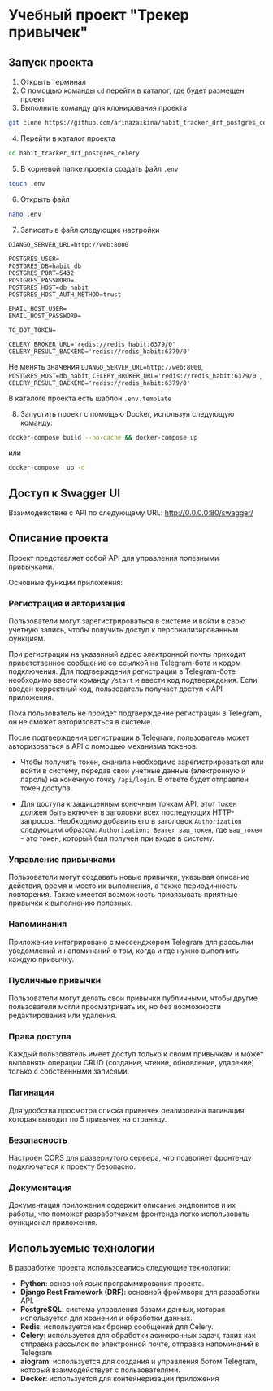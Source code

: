# Учебный проект "Трекер привычек"

## Запуск проекта

1. Открыть терминал
2. С помощью команды `cd` перейти в каталог, где будет размещен проект
3. Выполнить команду для клонирования проекта
```bash
git clone https://github.com/arinazaikina/habit_tracker_drf_postgres_celery.git
```
4. Перейти в каталог проекта
```bash
cd habit_tracker_drf_postgres_celery
```
5. В корневой папке проекта создать файл `.env`
```bash
touch .env
```
6. Открыть файл
```bash
nano .env
```
7. Записать в файл следующие настройки

```
DJANGO_SERVER_URL=http://web:8000

POSTGRES_USER=
POSTGRES_DB=habit_db
POSTGRES_PORT=5432
POSTGRES_PASSWORD=
POSTGRES_HOST=db_habit
POSTGRES_HOST_AUTH_METHOD=trust

EMAIL_HOST_USER=
EMAIL_HOST_PASSWORD=

TG_BOT_TOKEN=

CELERY_BROKER_URL='redis://redis_habit:6379/0'
CELERY_RESULT_BACKEND='redis://redis_habit:6379/0'
```
Не менять значения `DJANGO_SERVER_URL=http://web:8000`, `POSTGRES_HOST=db_habit`, 
`CELERY_BROKER_URL='redis://redis_habit:6379/0'`, `CELERY_RESULT_BACKEND='redis://redis_habit:6379/0'`

В каталоге проекта есть шаблон `.env.template`

8. Запустить проект с помощью Docker, используя следующую команду:

```bash
docker-compose build --no-cache && docker-compose up
```

или

```bash
docker-compose  up -d
```

## Доступ к Swagger UI

Взаимодействие с API по следующему URL: http://0.0.0.0:80/swagger/

## Описание проекта

Проект представляет собой API для управления полезными привычками.

Основные функции приложения:

### Регистрация и авторизация

Пользователи могут зарегистрироваться в системе и войти в свою учетную запись,
чтобы получить доступ к персонализированным функциям.

При регистрации на указанный адрес электронной почты приходит приветственное сообщение
со ссылкой на Telegram-бота и кодом подключения.
Для подтверждения регистрации в Telegram-боте необходимо ввести команду `/start` и ввести
код подтверждения. Если введен корректный код, пользователь получает доступ к API приложения.

Пока пользователь не пройдет подтверждение регистрации в Telegram, он не сможет авторизоваться в системе.

После подтверждения регистрации в Telegram, пользователь может авторизоваться в API с помощью механизма токенов.

* Чтобы получить токен, сначала необходимо зарегистрироваться или войти в систему,
  передав свои учетные данные (электронную и пароль) на конечную точку `/api/login`.
  В ответе будет отправлен токен доступа.

* Для доступа к защищенным конечным точкам API, этот токен должен быть включен в заголовки
  всех последующих HTTP-запросов. Необходимо добавить его в заголовок `Authorization` следующим образом:
  `Authorization: Bearer ваш_токен`, где `ваш_токен` - это токен, который был получен при входе в систему.

### Управление привычками

Пользователи могут создавать новые привычки, указывая описание действия, время и место их выполнения,
а также периодичность повторения. Также имеется возможность привязывать приятные привычки к выполнению полезных.

### Напоминания

Приложение интегрировано с мессенджером Telegram для рассылки уведомлений и напоминаний о том,
когда и где нужно выполнить каждую привычку.

### Публичные привычки

Пользователи могут делать свои привычки публичными, чтобы другие пользователи могли просматривать их,
но без возможности редактирования или удаления.

### Права доступа

Каждый пользователь имеет доступ только к своим привычкам и может выполнять операции CRUD
(создание, чтение, обновление, удаление) только с собственными записями.

### Пагинация

Для удобства просмотра списка привычек реализована пагинация, которая выводит по 5 привычек на страницу.

### Безопасность

Настроен CORS для развернутого сервера, что позволяет фронтенду подключаться к проекту безопасно.

### Документация

Документация приложения содержит описание эндпоинтов и их работы, что поможет разработчикам фронтенда легко
использовать функционал приложения.

## Используемые технологии

В разработке проекта использовались следующие технологии:

* **Python**: основной язык программирования проекта.
* **Django Rest Framework (DRF)**: основной фреймворк для разработки API.
* **PostgreSQL**: система управления базами данных, которая используется для хранения и обработки данных.
* **Redis**: используется как брокер сообщений для Celery.
* **Celery**: используется для обработки асинхронных задач, таких как отправка рассылок по электронной почте,
  отправка напоминаний в Telegram
* **aiogram**: используется для создания и управления ботом Telegram, который взаимодействует с пользователями.
* **Docker**: используется для контейнеризации приложения
